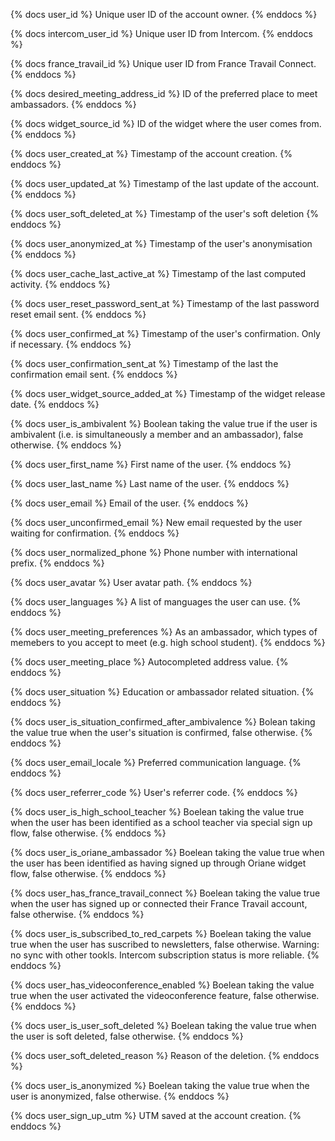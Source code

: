 {% docs user_id %}
Unique user ID of the account owner.
{% enddocs %}

{% docs intercom_user_id %}
Unique user ID from Intercom.
{% enddocs %}

{% docs france_travail_id %}
Unique user ID from France Travail Connect.
{% enddocs %}

{% docs desired_meeting_address_id %}
ID of the preferred place to meet ambassadors.
{% enddocs %}

{% docs widget_source_id %}
ID of the widget where the user comes from.
{% enddocs %}

{% docs user_created_at %}
Timestamp of the account creation.
{% enddocs %}

{% docs user_updated_at %}
Timestamp of the last update of the account.
{% enddocs %}

{% docs user_soft_deleted_at %}
Timestamp of the user's soft deletion
{% enddocs %}

{% docs user_anonymized_at %}
Timestamp of the user's anonymisation
{% enddocs %}

{% docs user_cache_last_active_at %}
Timestamp of the last computed activity.
{% enddocs %}

{% docs user_reset_password_sent_at %}
Timestamp of the last password reset email sent.
{% enddocs %}

{% docs user_confirmed_at %}
Timestamp of the user's confirmation. Only if necessary.
{% enddocs %}

{% docs user_confirmation_sent_at %}
Timestamp of the last the confirmation email sent.
{% enddocs %}

{% docs user_widget_source_added_at %}
Timestamp of the widget release date.
{% enddocs %}

{% docs user_is_ambivalent %}
Boolean taking the value true if the user is ambivalent (i.e. is simultaneously a member and an ambassador), false otherwise.
{% enddocs %}

{% docs user_first_name %}
First name of the user.
{% enddocs %}

{% docs user_last_name %}
Last name of the user.
{% enddocs %}

{% docs user_email %}
Email of the user.
{% enddocs %}

{% docs user_unconfirmed_email %}
New email requested by the user waiting for confirmation.
{% enddocs %}

{% docs user_normalized_phone %}
Phone number with international prefix.
{% enddocs %}

{% docs user_avatar %}
User avatar path.
{% enddocs %}

{% docs user_languages %}
A list of manguages the user can use.
{% enddocs %}

{% docs user_meeting_preferences %}
As an ambassador, which types of memebers to you accept to meet (e.g. high school student).
{% enddocs %}

{% docs user_meeting_place %}
Autocompleted address value.
{% enddocs %}

{% docs user_situation %}
Education or ambassador related situation.
{% enddocs %}

{% docs user_is_situation_confirmed_after_ambivalence %}
Bolean taking the value true when the user's situation is confirmed, false otherwise.
{% enddocs %}

{% docs user_email_locale %}
Preferred communication language.
{% enddocs %}

{% docs user_referrer_code %}
User's referrer code.
{% enddocs %}

{% docs user_is_high_school_teacher %}
Boelean taking the value true when the user has been identified as a school teacher via special sign up flow, false otherwise.
{% enddocs %}

{% docs user_is_oriane_ambassador %}
Boelean taking the value true when the user has been identified as having signed up through Oriane widget flow, false otherwise.
{% enddocs %}

{% docs user_has_france_travail_connect %}
Boelean taking the value true when the user has signed up or connected their France Travail account, false otherwise.
{% enddocs %}

{% docs user_is_subscribed_to_red_carpets %}
Boelean taking the value true when the user has suscribed to newsletters, false otherwise. Warning: no sync with other tookls. Intercom subscription status is more reliable.
{% enddocs %}

{% docs user_has_videoconference_enabled %}
Boelean taking the value true when the user activated the videoconference feature, false otherwise.
{% enddocs %}

{% docs user_is_user_soft_deleted %}
Boelean taking the value true when the user is soft deleted, false otherwise.
{% enddocs %}

{% docs user_soft_deleted_reason %}
Reason of the deletion.
{% enddocs %}

{% docs user_is_anonymized %}
Boelean taking the value true when the user is anonymized, false otherwise.
{% enddocs %}

{% docs user_sign_up_utm %}
UTM saved at the account creation.
{% enddocs %}
